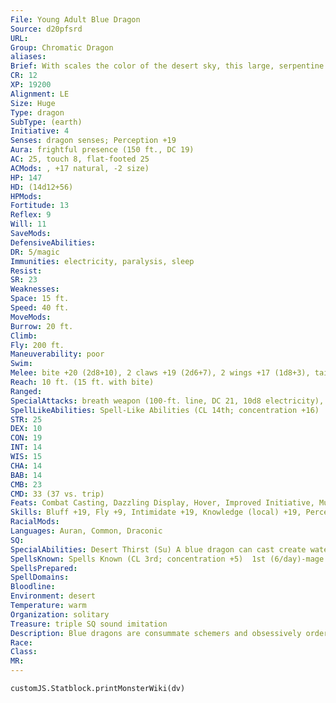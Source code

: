 ```yaml
---
File: Young Adult Blue Dragon
Source: d20pfsrd
URL: 
Group: Chromatic Dragon
aliases: 
Brief: With scales the color of the desert sky, this large, serpentine dragon moves with an unsettling grace.
CR: 12
XP: 19200
Alignment: LE
Size: Huge
Type: dragon
SubType: (earth)
Initiative: 4
Senses: dragon senses; Perception +19
Aura: frightful presence (150 ft., DC 19)
AC: 25, touch 8, flat-footed 25
ACMods: , +17 natural, -2 size)
HP: 147
HD: (14d12+56)
HPMods: 
Fortitude: 13
Reflex: 9
Will: 11
SaveMods: 
DefensiveAbilities: 
DR: 5/magic
Immunities: electricity, paralysis, sleep
Resist: 
SR: 23
Weaknesses: 
Space: 15 ft.
Speed: 40 ft.
MoveMods: 
Burrow: 20 ft.
Climb: 
Fly: 200 ft.
Maneuverability: poor
Swim: 
Melee: bite +20 (2d8+10), 2 claws +19 (2d6+7), 2 wings +17 (1d8+3), tail slap +17 (2d6+10)
Reach: 10 ft. (15 ft. with bite)
Ranged: 
SpecialAttacks: breath weapon (100-ft. line, DC 21, 10d8 electricity), crush (Small creatures, DC 21, 2d8+10), desert thirst (DC 21)
SpellLikeAbilities: Spell-Like Abilities (CL 14th; concentration +16)  At will-ghost sound (DC 12), minor image (DC 14)
STR: 25
DEX: 10
CON: 19
INT: 14
WIS: 15
CHA: 14
BAB: 14
CMB: 23
CMD: 33 (37 vs. trip)
Feats: Combat Casting, Dazzling Display, Hover, Improved Initiative, Multiattack, Shatter Defenses, Weapon Focus (bite)
Skills: Bluff +19, Fly +9, Intimidate +19, Knowledge (local) +19, Perception +19, Spellcraft +19, Stealth +9, Survival +19
RacialMods: 
Languages: Auran, Common, Draconic
SQ: 
SpecialAbilities: Desert Thirst (Su) A blue dragon can cast create water at will (CL 14). Alternatively, it can destroy an equal amount of liquid in a 10-foot burst. Unattended liquids are instantly reduced to sand. Liquid-based magic items (such as potions) and items in a creature's possession must succeed on a Will save (DC 21) or be destroyed.  Sound Imitation (Ex) A very young or older blue dragon can mimic any voice or sound it has heard by making a successful Bluff check against a listener's Sense Motive check.
SpellsKnown: Spells Known (CL 3rd; concentration +5)  1st (6/day)-mage armor, shield, true strike  0 (at will)-arcane mark, detect magic, mage hand, read magic, resistance
SpellsPrepared: 
SpellDomains: 
Bloodline: 
Environment: desert
Temperature: warm
Organization: solitary
Treasure: triple SQ sound imitation
Description: Blue dragons are consummate schemers and obsessively orderly. In combat, blue dragons prefer to surprise foes if possible, and are not above retreating if the odds turn against them. They prefer to lair near those that they control, sometimes even within the confines of a city.
Race: 
Class: 
MR: 
---
```

```dataviewjs
customJS.Statblock.printMonsterWiki(dv)
```
